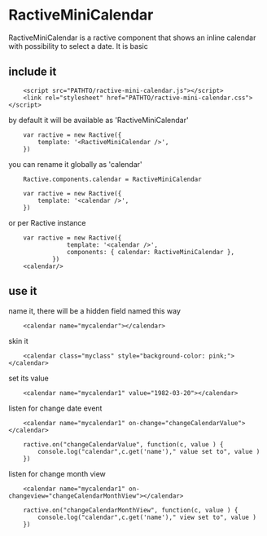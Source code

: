 # RactiveMiniCalendar
RactiveMiniCalendar is a ractive component that shows an inline calendar with possibility to select a date. It is basic 



## include it

```
	<script src="PATHTO/ractive-mini-calendar.js"></script>
	<link rel="stylesheet" href="PATHTO/ractive-mini-calendar.css"></script>
```

by default it will be available as 'RactiveMiniCalendar'

```
	var ractive = new Ractive({
		template: '<RactiveMiniCalendar />',
	})
```
you can rename it globally as 'calendar'

```
	Ractive.components.calendar = RactiveMiniCalendar
```
```
	var ractive = new Ractive({
		template: '<calendar />',
	})
```

or per Ractive instance

```
	var ractive = new Ractive({
				template: '<calendar />',
				components: { calendar: RactiveMiniCalendar },
			})
	<calendar/>
```

## use it

name it, there will be a hidden field named this way

```
	<calendar name="mycalendar"></calendar>
```

skin it
```
	<calendar class="myclass" style="background-color: pink;"></calendar>
```

set its value
```
	<calendar name="mycalendar1" value="1982-03-20"></calendar>
```

listen for change date event
```
	<calendar name="mycalendar1" on-change="changeCalendarValue"></calendar>
```
```
	ractive.on("changeCalendarValue", function(c, value ) {
		console.log("calendar",c.get('name')," value set to", value )
	})
```

listen for change month view
```
	<calendar name="mycalendar1" on-changeview="changeCalendarMonthView"></calendar>
```
```
	ractive.on("changeCalendarMonthView", function(c, value ) {
		console.log("calendar",c.get('name')," view set to", value )
	})
```

